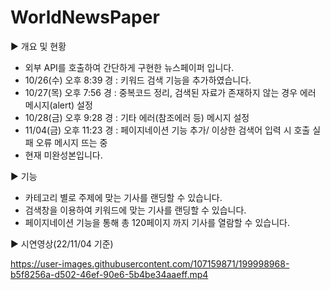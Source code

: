 # WorldNewsPaper

▶ 개요 및 현황
- 외부 API를 호출하여 간단하게 구현한 뉴스페이퍼 입니다.
- 10/26(수) 오후 8:39 경 : 키워드 검색 기능을 추가하였습니다.
- 10/27(목) 오후 7:56 경 : 중복코드 정리, 검색된 자료가 존재하지 않는 경우 에러 메시지(alert) 설정
- 10/28(금) 오후 9:28 경 : 기타 에러(참조에러 등) 메시지 설정
- 11/04(금) 오후 11:23 경 : 페이지네이션 기능 추가/ 이상한 검색어 입력 시 호출 실패 오류 메시지 뜨는 중
- 현재 미완성본입니다.

▶ 기능
- 카테고리 별로 주제에 맞는 기사를 랜딩할 수 있습니다.
- 검색창을 이용하여 키워드에 맞는 기사를 랜딩할 수 있습니다.
- 페이지네이션 기능을 통해 총 120페이지 까지 기사를 열람할 수 있습니다.

▶ 시연영상(22/11/04 기준)






https://user-images.githubusercontent.com/107159871/199998968-b5f8256a-d502-46ef-90e6-5b4be34aaeff.mp4

